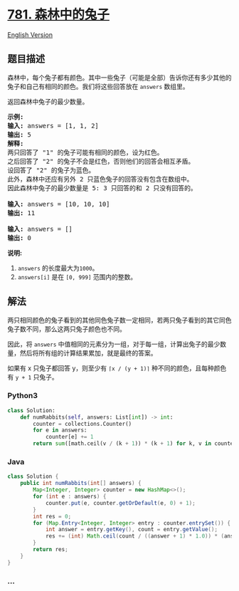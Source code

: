 # [781. 森林中的兔子](https://leetcode-cn.com/problems/rabbits-in-forest)

[English Version](/solution/0700-0799/0781.Rabbits%20in%20Forest/README_EN.md)

## 题目描述

<!-- 这里写题目描述 -->

<p>森林中，每个兔子都有颜色。其中一些兔子（可能是全部）告诉你还有多少其他的兔子和自己有相同的颜色。我们将这些回答放在&nbsp;<code>answers</code>&nbsp;数组里。</p>

<p>返回森林中兔子的最少数量。</p>

<pre>
<strong>示例:</strong>
<strong>输入:</strong> answers = [1, 1, 2]
<strong>输出:</strong> 5
<strong>解释:</strong>
两只回答了 &quot;1&quot; 的兔子可能有相同的颜色，设为红色。
之后回答了 &quot;2&quot; 的兔子不会是红色，否则他们的回答会相互矛盾。
设回答了 &quot;2&quot; 的兔子为蓝色。
此外，森林中还应有另外 2 只蓝色兔子的回答没有包含在数组中。
因此森林中兔子的最少数量是 5: 3 只回答的和 2 只没有回答的。

<strong>输入:</strong> answers = [10, 10, 10]
<strong>输出:</strong> 11

<strong>输入:</strong> answers = []
<strong>输出:</strong> 0
</pre>

<p><strong>说明:</strong></p>

<ol>
	<li><code>answers</code>&nbsp;的长度最大为<code>1000</code>。</li>
	<li><code>answers[i]</code>&nbsp;是在&nbsp;<code>[0, 999]</code>&nbsp;范围内的整数。</li>
</ol>


## 解法

<!-- 这里可写通用的实现逻辑 -->

两只相同颜色的兔子看到的其他同色兔子数一定相同，若两只兔子看到的其它同色兔子数不同，那么这两只兔子颜色也不同。

因此，将 `answers` 中值相同的元素分为一组，对于每一组，计算出兔子的最少数量，然后将所有组的计算结果累加，就是最终的答案。

如果有 x 只兔子都回答 y，则至少有 `⌈x / (y + 1)⌉` 种不同的颜色，且每种颜色有 `y + 1` 只兔子。

<!-- tabs:start -->

### **Python3**

<!-- 这里可写当前语言的特殊实现逻辑 -->

```python
class Solution:
    def numRabbits(self, answers: List[int]) -> int:
        counter = collections.Counter()
        for e in answers:
            counter[e] += 1
        return sum([math.ceil(v / (k + 1)) * (k + 1) for k, v in counter.items()])
```

### **Java**

<!-- 这里可写当前语言的特殊实现逻辑 -->

```java
class Solution {
    public int numRabbits(int[] answers) {
        Map<Integer, Integer> counter = new HashMap<>();
        for (int e : answers) {
            counter.put(e, counter.getOrDefault(e, 0) + 1);
        }
        int res = 0;
        for (Map.Entry<Integer, Integer> entry : counter.entrySet()) {
            int answer = entry.getKey(), count = entry.getValue();
            res += (int) Math.ceil(count / ((answer + 1) * 1.0)) * (answer + 1);
        }
        return res;
    }
}
```

### **...**

```

```

<!-- tabs:end -->
